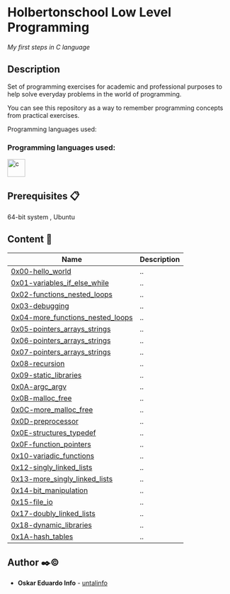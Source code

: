 # Holbertonschool Low Level Programming

_My first steps in C language_

## Description

Set of programming exercises for academic and professional purposes to help solve everyday problems in the world of programming.

You can see this repository as a way to remember programming concepts from practical exercises.

Programming languages used:
<h3 align="left">Programming languages used:</h3>
<p align="left"> <a href="https://www.cprogramming.com/" target="_blank"> <img src="https://devicons.github.io/devicon/devicon.git/icons/c/c-original.svg" alt="c" width="40" height="40"/> </a> </p>

## Prerequisites 📋

64-bit system , Ubuntu 


## Content 📖
| Name | Description |
|---|---|
|[0x00-hello_world](https://github.com/untalinfo/holbertonschool-low_level_programming/tree/master/0x00-hello_world "0x00-hello_world")|..|
|[0x01-variables_if_else_while](https://github.com/untalinfo/holbertonschool-low_level_programming/tree/master/0x01-variables_if_else_while "0x01-variables_if_else_while")|..|
|[0x02-functions_nested_loops](https://github.com/untalinfo/holbertonschool-low_level_programming/tree/master/0x02-functions_nested_loops "0x02-functions_nested_loops")|..|
|[0x03-debugging](https://github.com/untalinfo/holbertonschool-low_level_programming/tree/master/0x03-debugging "0x03-debugging")|..|
|[0x04-more_functions_nested_loops](https://github.com/untalinfo/holbertonschool-low_level_programming/tree/master/0x04-more_functions_nested_loops "0x04-more_functions_nested_loops")|..|
|[0x05-pointers_arrays_strings](https://github.com/untalinfo/holbertonschool-low_level_programming/tree/master/0x05-pointers_arrays_strings "0x05-pointers_arrays_strings")|..|
|[0x06-pointers_arrays_strings](https://github.com/untalinfo/holbertonschool-low_level_programming/tree/master/0x06-pointers_arrays_strings "0x06-pointers_arrays_strings")|..|
|[0x07-pointers_arrays_strings](https://github.com/untalinfo/holbertonschool-low_level_programming/tree/master/0x07-pointers_arrays_strings "0x07-pointers_arrays_strings")|..|
|[0x08-recursion](https://github.com/untalinfo/holbertonschool-low_level_programming/tree/master/0x08-recursion "0x08-recursion")|..|
|[0x09-static_libraries](https://github.com/untalinfo/holbertonschool-low_level_programming/tree/master/0x09-static_libraries "0x09-static_libraries")|..|
|[0x0A-argc_argv](https://github.com/untalinfo/holbertonschool-low_level_programming/tree/master/0x0A-argc_argv "0x0A-argc_argv")|..|
|[0x0B-malloc_free](https://github.com/untalinfo/holbertonschool-low_level_programming/tree/master/0x0B-malloc_free "0x0B-malloc_free")|..|
|[0x0C-more_malloc_free](https://github.com/untalinfo/holbertonschool-low_level_programming/tree/master/0x0C-more_malloc_free "0x0C-more_malloc_free")|..|
|[0x0D-preprocessor](https://github.com/untalinfo/holbertonschool-low_level_programming/tree/master/0x0D-preprocessor "0x0D-preprocessor")|..|
|[0x0E-structures_typedef](https://github.com/untalinfo/holbertonschool-low_level_programming/tree/master/0x0E-structures_typedef "0x0E-structures_typedef")|..|
|[0x0F-function_pointers](https://github.com/untalinfo/holbertonschool-low_level_programming/tree/master/0x0F-function_pointers "0x0F-function_pointers")|..|
|[0x10-variadic_functions](https://github.com/untalinfo/holbertonschool-low_level_programming/tree/master/0x10-variadic_functions "0x10-variadic_functions")|..|
|[0x12-singly_linked_lists](https://github.com/untalinfo/holbertonschool-low_level_programming/tree/master/0x12-singly_linked_lists "0x12-singly_linked_lists")|..|
|[0x13-more_singly_linked_lists](https://github.com/untalinfo/holbertonschool-low_level_programming/tree/master/0x13-more_singly_linked_lists "0x13-more_singly_linked_lists")|..|
|[0x14-bit_manipulation](https://github.com/untalinfo/holbertonschool-low_level_programming/tree/master/0x14-bit_manipulation "0x14-bit_manipulation")|..|
|[0x15-file_io](https://github.com/untalinfo/holbertonschool-low_level_programming/tree/master/0x15-file_io "0x15-file_io")|..|
|[0x17-doubly_linked_lists](https://github.com/untalinfo/holbertonschool-low_level_programming/tree/master/0x17-doubly_linked_lists "0x17-doubly_linked_lists")|..|
|[0x18-dynamic_libraries](https://github.com/untalinfo/holbertonschool-low_level_programming/tree/master/0x18-dynamic_libraries "0x18-dynamic_libraries")|..|
|[0x1A-hash_tables](https://github.com/untalinfo/holbertonschool-low_level_programming/tree/master/0x1A-hash_tables "0x1A-hash_tables")|..|

## Author ✒️:copyright:
* **Oskar Eduardo Info** - [untalinfo](https://github.com/untalinfo)
